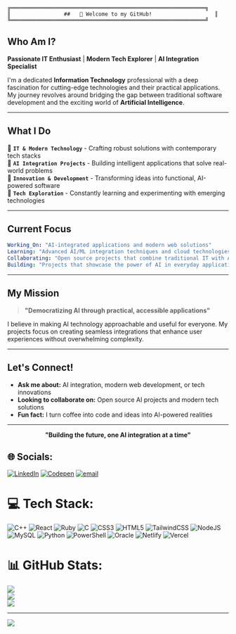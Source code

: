 
```ascii
╔══════════════════════════════════════════════════════════════╗
║                 ##   👋 Welcome to my GitHub!                    ║
╚══════════════════════════════════════════════════════════════╝
```

##  **Who Am I?**

**Passionate IT Enthusiast** | **Modern Tech Explorer** | **AI Integration Specialist**

I'm a dedicated **Information Technology** professional with a deep fascination for cutting-edge technologies and their practical applications. My journey revolves around bridging the gap between traditional software development and the exciting world of **Artificial Intelligence**.

---

##  **What I Do**

🔹 **`IT & Modern Technology`** - Crafting robust solutions with contemporary tech stacks  
🔹 **`AI Integration Projects`** - Building intelligent applications that solve real-world problems  
🔹 **`Innovation & Development`** - Transforming ideas into functional, AI-powered software  
🔹 **`Tech Exploration`** - Constantly learning and experimenting with emerging technologies  

---

##  **Current Focus**

```yaml
Working_On: "AI-integrated applications and modern web solutions"
Learning: "Advanced AI/ML integration techniques and cloud technologies"
Collaborating: "Open source projects that combine traditional IT with AI capabilities"
Building: "Projects that showcase the power of AI in everyday applications"
```

---

##  **My Mission**

> **"Democratizing AI through practical, accessible applications"**

I believe in making AI technology approachable and useful for everyone. My projects focus on creating seamless integrations that enhance user experiences without overwhelming complexity.

---

##  **Let's Connect!**

-  **Ask me about:** AI integration, modern web development, or tech innovations
-  **Looking to collaborate on:** Open source AI projects and modern tech solutions  
-  **Fun fact:** I turn coffee into code and ideas into AI-powered realities

---

<div align="center">

**"Building the future, one AI integration at a time"** 

</div>


## 🌐 Socials:
[![LinkedIn](https://img.shields.io/badge/LinkedIn-%230077B5.svg?logo=linkedin&logoColor=white)](https://linkedin.com/in/https://www.linkedin.com/in/khadija-ali-6a431b269/) [![Codepen](https://img.shields.io/badge/Codepen-000000?logo=codepen&logoColor=white)](https://codepen.io/https://codepen.io/Khadija-Ali) [![email](https://img.shields.io/badge/Email-D14836?logo=gmail&logoColor=white)](mailto:khadijaali5858@gmail.com) 

# 💻 Tech Stack:
![C++](https://img.shields.io/badge/c++-%2300599C.svg?style=for-the-badge&logo=c%2B%2B&logoColor=white) ![React](https://img.shields.io/badge/react-%2320232a.svg?style=for-the-badge&logo=react&logoColor=%2361DAFB) ![Ruby](https://img.shields.io/badge/ruby-%23CC342D.svg?style=for-the-badge&logo=ruby&logoColor=white) ![C](https://img.shields.io/badge/c-%2300599C.svg?style=for-the-badge&logo=c&logoColor=white) ![CSS3](https://img.shields.io/badge/css3-%231572B6.svg?style=for-the-badge&logo=css3&logoColor=white) ![HTML5](https://img.shields.io/badge/html5-%23E34F26.svg?style=for-the-badge&logo=html5&logoColor=white) ![TailwindCSS](https://img.shields.io/badge/tailwindcss-%2338B2AC.svg?style=for-the-badge&logo=tailwind-css&logoColor=white) ![NodeJS](https://img.shields.io/badge/node.js-6DA55F?style=for-the-badge&logo=node.js&logoColor=white) ![MySQL](https://img.shields.io/badge/mysql-4479A1.svg?style=for-the-badge&logo=mysql&logoColor=white) ![Python](https://img.shields.io/badge/python-3670A0?style=for-the-badge&logo=python&logoColor=ffdd54) ![PowerShell](https://img.shields.io/badge/PowerShell-%235391FE.svg?style=for-the-badge&logo=powershell&logoColor=white) ![Oracle](https://img.shields.io/badge/Oracle-F80000?style=for-the-badge&logo=oracle&logoColor=white) ![Netlify](https://img.shields.io/badge/netlify-%23000000.svg?style=for-the-badge&logo=netlify&logoColor=#00C7B7) ![Vercel](https://img.shields.io/badge/vercel-%23000000.svg?style=for-the-badge&logo=vercel&logoColor=white)
# 📊 GitHub Stats:
![](https://github-readme-stats.vercel.app/api?username=khadijaAli12&theme=dark&hide_border=false&include_all_commits=false&count_private=false)<br/>
![](https://nirzak-streak-stats.vercel.app/?user=khadijaAli12&theme=dark&hide_border=false)<br/>
![](https://github-readme-stats.vercel.app/api/top-langs/?username=khadijaAli12&theme=dark&hide_border=false&include_all_commits=false&count_private=false&layout=compact)

---
[![](https://visitcount.itsvg.in/api?id=khadijaAli12&icon=0&color=0)](https://visitcount.itsvg.in)

<!-- Proudly created with GPRM ( https://gprm.itsvg.in ) -->
